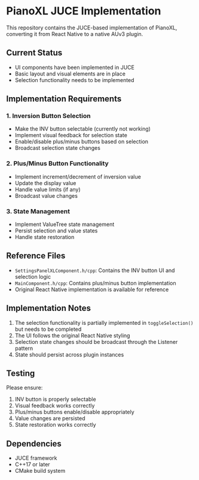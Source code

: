 # PianoXL JUCE Implementation

This repository contains the JUCE-based implementation of PianoXL, converting it from React Native to a native AUv3 plugin.

## Current Status

- UI components have been implemented in JUCE
- Basic layout and visual elements are in place
- Selection functionality needs to be implemented

## Implementation Requirements

### 1. Inversion Button Selection
- Make the INV button selectable (currently not working)
- Implement visual feedback for selection state
- Enable/disable plus/minus buttons based on selection
- Broadcast selection state changes

### 2. Plus/Minus Button Functionality
- Implement increment/decrement of inversion value
- Update the display value
- Handle value limits (if any)
- Broadcast value changes

### 3. State Management
- Implement ValueTree state management
- Persist selection and value states
- Handle state restoration

## Reference Files
- `SettingsPanelXLComponent.h/cpp`: Contains the INV button UI and selection logic
- `MainComponent.h/cpp`: Contains plus/minus button implementation
- Original React Native implementation is available for reference

## Implementation Notes
1. The selection functionality is partially implemented in `toggleSelection()` but needs to be completed
2. The UI follows the original React Native styling
3. Selection state changes should be broadcast through the Listener pattern
4. State should persist across plugin instances

## Testing
Please ensure:
1. INV button is properly selectable
2. Visual feedback works correctly
3. Plus/minus buttons enable/disable appropriately
4. Value changes are persisted
5. State restoration works correctly

## Dependencies
- JUCE framework
- C++17 or later
- CMake build system 